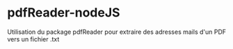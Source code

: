 # pdfReader-nodeJS
Utilisation du package pdfReader pour extraire des adresses mails d'un PDF vers un fichier .txt
